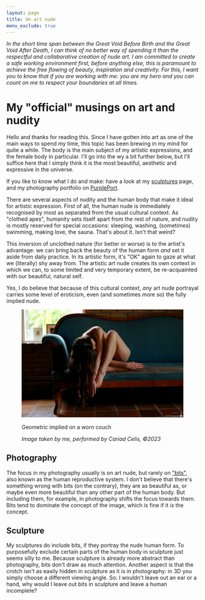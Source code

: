 ```yaml
---
layout: page
title: On art nude
menu_exclude: true
---
```


_In the short time span between the Great Void Before Birth and the Great Void After Death, I can think of no better
way of spending it than the respectful and collaborative creation of nude art. I am committed to create a safe working 
environment first, before anything else, this is paramount to achieve the free flowing of beauty, inspiration and 
creativity. For this, I want you to know that if you are working with me: you are my hero and you can count on me to
respect your boundaries at all times._ 

# My "official" musings on art and nudity

Hello and thanks for reading this. Since I have gotten into art as one of the main ways to spend my time, this topic 
has been brewing in my mind for quite a while. The body is the main subject of my artistic expressions, and the 
female body in particular. I'll go into the wy a bit further below, but I'll suffice here that I simply think it
is the most beautiful, aesthetic and expressive in the universe.

If you like to know what I do and make: have a look at my [sculptures](/pages/sculpture.html) page, and my photography
portfolio on [PurplePort](https://purpleport.com/portfolio/antfield).

There are several aspects of nudity and the human body that make it ideal for artistic expression. First of all, the
human nude is immediately recognised by most as separated from the usual cultural context. As "clothed
apes", humanity sets itself apart from the rest of nature, and nudity is mostly reserved for special occasions:
sleeping, washing, (sometimes) swimming, making love, the sauna. That's about it. Isn't that weird?

This inversion of unclothed nature (for better or worse) is to the artist's advantage: we can bring back the beauty of
the
human form _and_ set it aside from daily practice. In its artistic form, it's "OK" again to gaze at what we (literally)
shy away from. The artistic art nude creates its own context in which we can, to some limited and very temporary extent,
be re-acquainted with our beautiful, natural self.

Yes, I do believe that because of this cultural context, _any_ art nude portrayal carries some level of eroticism, even
(and sometimes more so) the fully implied nude.

<figure>
    <a href="https://purpleport.com/portfolio/antfield/image/7837284/photographer">
        <img alt="Geometric implied on a worn couch" src="/static/img/geometric_implied_on_couch_altered_wm_20pct.jpg" title="Implied"/>
    </a>
    <figcaption>
        <p>Geometric implied on a worn couch</p>
        <p><i>Image taken by me, performed by Cariad Celis, ©2023</i></p>
    </figcaption>
</figure>

## Photography

The focus in my photography usually is on art nude, but rarely
on ["bits"](https://en.wikipedia.org/wiki/Human_reproductive_system), also known as the human reproductive system. I 
don't believe that there's something wrong with bits (on the contrary), they are as beautiful as, or maybe even more
beautiful than any other part of the human body. But including them, for example, in photography shifts the focus
towards them. Bits tend to dominate the concept of the image, which is fine if it _is_ the concept.

## Sculpture

My sculptures do include bits, if they portray the nude human form. To purposefully exclude certain parts of the human
body in sculpture just seems silly to me. Because sculpture is already more abstract than photography, bits don't draw
as much attention. Another aspect is that the crotch isn't as easily hidden in sculpture as it is in photography: in 3D
you simply choose a different viewing angle. So: I wouldn't leave out an ear or a hand, why would I leave out bits in
sculpture and leave a human incomplete?
